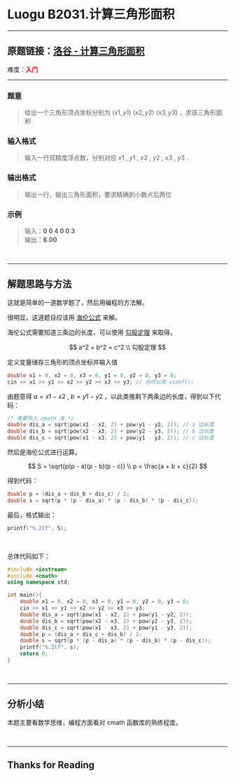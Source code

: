 # Luogu B2031.计算三角形面积

---
## 原题链接：[洛谷 - 计算三角形面积](https://www.luogu.com.cn/problem/B2031)

难度：<span style="color:red;">**入门**</span>

---
### 题意

> 给出一个三角形顶点坐标分别为 $(x1, y1)$ $(x2, y2)$ $(x3, y3)$ ，求该三角形面积

### 输入格式

> 输入一行双精度浮点数，分别对应 $x1$ , $y1$ , $x2$ , $y2$ , $x3$ , $y3$ .

### 输出格式

> 输出一行，输出三角形面积，要求精确到小数点后两位

### 示例

> 输入：**0 0 4 0 0 3**  
> 输出：**6.00**

<br>

---

## 解题思路与方法

这就是简单的一道数学题了，然后用编程的方法解。

很明显，这道题目应该用 [海伦公式](https://baike.baidu.com/item/%E6%B5%B7%E4%BC%A6%E5%85%AC%E5%BC%8F/106956) 来解。

海伦公式需要知道三条边的长度，可以使用 [勾股定理](https://baike.baidu.com/item/%E5%8B%BE%E8%82%A1%E5%AE%9A%E7%90%86/91499) 来取得。

$$
a^2 + b^2 = c^2
\\
勾股定理
$$

定义变量储存三角形的顶点坐标并输入值

```cpp
double x1 = 0, x2 = 0, x3 = 0, y1 = 0, y2 = 0, y3 = 0;
cin >> x1 >> y1 >> x2 >> y2 >> x3 >> y3; // 也可以用 scanf();
```

由题意得 $a = x1 - x2$ , $b = y1 - y2$ ，以此类推剩下两条边的长度，得到以下代码：

```cpp
/* 需要导入 cmath 库 */
double dis_a = sqrt(pow(x1 - x2, 2) + pow(y1 - y2, 2)); // a 边长度
double dis_b = sqrt(pow(x2 - x3, 2) + pow(y2 - y3, 2)); // b 边长度
double dis_c = sqrt(pow(x1 - x3, 2) + pow(y1 - y3, 2)); // c 边长度
```

然后是海伦公式进行运算。

$$
S = \sqrt{p(p - a)(p - b)(p - c)}
\\
p = \frac{a + b + c}{2}
$$

得到代码：

```cpp
double p = (dis_a + dis_b + dis_c) / 2;
double s = sqrt(p * (p - dis_a) * (p - dis_b) * (p - dis_c));
```

最后，格式输出：

```cpp
printf("%.2lf", S);
```

<br>

总体代码如下：

```cpp
#include <iostream>
#include <cmath>
using namespace std;

int main(){
	double x1 = 0, x2 = 0, x3 = 0, y1 = 0, y2 = 0, y3 = 0;
	cin >> x1 >> y1 >> x2 >> y2 >> x3 >> y3;
	double dis_a = sqrt(pow(x1 - x2, 2) + pow(y1 - y2, 2));
	double dis_b = sqrt(pow(x2 - x3, 2) + pow(y2 - y3, 2));
	double dis_c = sqrt(pow(x1 - x3, 2) + pow(y1 - y3, 2));
	double p = (dis_a + dis_c + dis_b) / 2;
	double s = sqrt(p * (p - dis_a) * (p - dis_b) * (p - dis_c));
	printf("%.2lf", s);
	return 0;
}
```

<br>

---
## 分析小结

本题主要看数学思维，编程方面看对 cmath 函数库的熟练程度。

<br>

---

## Thanks for Reading